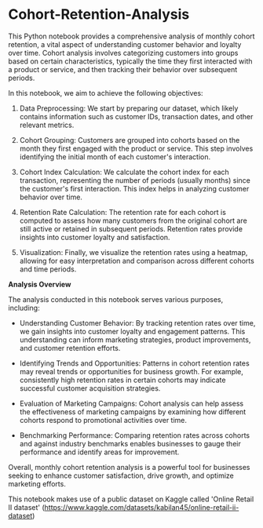 # Cohort-Retention-Analysis

This Python notebook provides a comprehensive analysis of monthly cohort retention, a vital aspect of understanding customer behavior and loyalty over time. Cohort analysis involves categorizing customers into groups based on certain characteristics, typically the time they first interacted with a product or service, and then tracking their behavior over subsequent periods.

In this notebook, we aim to achieve the following objectives:

1. Data Preprocessing: We start by preparing our dataset, which likely contains information such as customer IDs, transaction dates, and other relevant metrics.

2. Cohort Grouping: Customers are grouped into cohorts based on the month they first engaged with the product or service. This step involves identifying the initial month of each customer's interaction.

3. Cohort Index Calculation: We calculate the cohort index for each transaction, representing the number of periods (usually months) since the customer's first interaction. This index helps in analyzing customer behavior over time.

4. Retention Rate Calculation: The retention rate for each cohort is computed to assess how many customers from the original cohort are still active or retained in subsequent periods. Retention rates provide insights into customer loyalty and satisfaction.

5. Visualization: Finally, we visualize the retention rates using a heatmap, allowing for easy interpretation and comparison across different cohorts and time periods.

**Analysis Overview**

The analysis conducted in this notebook serves various purposes, including:

* Understanding Customer Behavior: By tracking retention rates over time, we gain insights into customer loyalty and engagement patterns. This understanding can inform marketing strategies, product improvements, and customer retention efforts.

* Identifying Trends and Opportunities: Patterns in cohort retention rates may reveal trends or opportunities for business growth. For example, consistently high retention rates in certain cohorts may indicate successful customer acquisition strategies.

* Evaluation of Marketing Campaigns: Cohort analysis can help assess the effectiveness of marketing campaigns by examining how different cohorts respond to promotional activities over time.

* Benchmarking Performance: Comparing retention rates across cohorts and against industry benchmarks enables businesses to gauge their performance and identify areas for improvement.

Overall, monthly cohort retention analysis is a powerful tool for businesses seeking to enhance customer satisfaction, drive growth, and optimize marketing efforts.


This notebook makes use of a public dataset on Kaggle called 'Online Retail II dataset' (https://www.kaggle.com/datasets/kabilan45/online-retail-ii-dataset)
